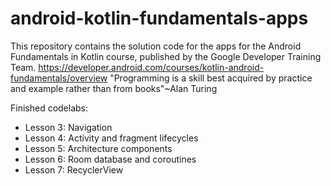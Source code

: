 # android-kotlin-fundamentals-apps
This repository contains the solution code for the apps for the Android Fundamentals in Kotlin course, published by the Google Developer Training Team. https://developer.android.com/courses/kotlin-android-fundamentals/overview
"Programming is a skill best acquired by practice and example rather than from books"~Alan Turing


Finished codelabs:
* Lesson 3: Navigation
* Lesson 4: Activity and fragment lifecycles
* Lesson 5: Architecture components
* Lesson 6: Room database and coroutines
* Lesson 7: RecyclerView
